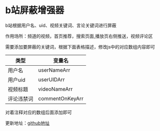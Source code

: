 # b站屏蔽增强器

b站根据用户名、uid、视频关键词、言论关键词进行屏蔽

作用场所：频道的视频，首页推荐，搜索页面,播放页右侧推送，视频评论区

需要添加要屏蔽的关键词，根据下面表格描述，修改js中的对应数组内容即可

| 类型    | 变量名 |
|-------|-----|
| 用户名   |  userNameArr  |
| 用户uid |   userUIDArr  |
| 视频标题  |  videoNameArr |
| 评论违禁词 |   commentOnKeyArr  |

对着注释对应的数组后面添加即可

更新地址：[github地址](https://hgztask.github.io/BiBiBSPUserVideoMonkeyScript/b%E7%AB%99%E5%B1%8F%E8%94%BD%E6%8C%87%E5%AE%9A%E7%94%A8%E6%88%B7%E8%A7%86%E9%A2%91.js)
